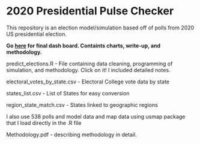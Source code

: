 # 2020 Presidential Pulse Checker

This repository is an election model/simulation based off of polls from 2020 US presidential election. 

**Go [here](https://alexbass.me/projects/election-model/) for final dash board. Containts charts, write-up, and methodology.**

predict_elections.R - File containing data cleaning, programming of simulation, and methodology. Click on it! I included detailed notes.

electoral_votes_by_state.csv - Electoral College vote data by state

states_list.csv - List of States for easy conversion

region_state_match.csv - States linked to geographic regions

I also use 538 polls and model data and map data using usmap package that I load directly in the .R file

Methodology.pdf - describing methodology in detail.
